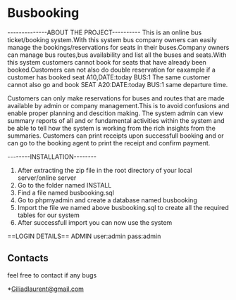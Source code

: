 # Busbooking

 --------------ABOUT THE PROJECT----------
This is an online bus ticket/booking system.With this system bus company owners can easily manage the bookings/reservations for seats in their buses.Company owners can manage bus routes,bus availability and list all the buses and seats.With this system customers cannot book for seats that have already been booked.Customers can not also do double reservation for eaxample if a customer has booked seat A10,DATE:today BUS:1 The same customer cannot also go and book SEAT A20:DATE:today BUS:1 same departure time.

Customers can only make reservations for buses and routes that are made available by admin or company management.This is to avoid confusions and enable proper planning and descition making.
The system admin can view summary reports of all and or fundamental activities within the system and be able to tell how the system is working from the rich insights from the summaries.
Customers can print receipts upon successfull booking and or can go to the booking agent to print the receipt and confirm payment.

 --------INSTALLATION--------
1. After extracting the zip file in the root directory of your local server/online server
2. Go to the folder named INSTALL
3. Find a file named busbooking.sql
4. Go to phpmyadmin and create a database named busbooking
5. Import the file we named above busbooking.sql to create all the required tables for our system
6. After successfull import you can now use the system

 ==LOGIN DETAILS==
ADMIN
user:admin
pass:admin

## Contacts
feel free to contact if any bugs

*Giliadlaurent@gmail.com
